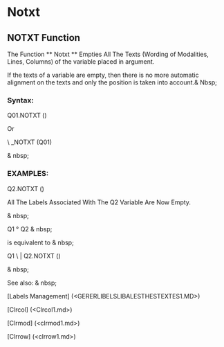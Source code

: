# Notxt

## NOTXT Function

The Function ** Notxt ** Empties All The Texts (Wording of Modalities, Lines, Columns) of the variable placed in argument.

If the texts of a variable are empty, then there is no more automatic alignment on the texts and only the position is taken into account.& Nbsp;

### Syntax:

Q01.NOTXT ()

Or

\ _NOTXT (Q01)

& nbsp;

### EXAMPLES:

Q2.NOTXT ()

All The Labels Associated With The Q2 Variable Are Now Empty.

& nbsp;

Q1 ° Q2 & nbsp;

is equivalent to & nbsp;

Q1 \ | Q2.NOTXT ()

& nbsp;

See also: & nbsp;

[Labels Management] (<GERERLIBELSLIBALESTHESTEXTES1.MD>)

[Clrcol] (<Clrcol1.md>)

[Clrmod] (<clrmod1.md>)

[Clrrow] (<clrrow1.md>)